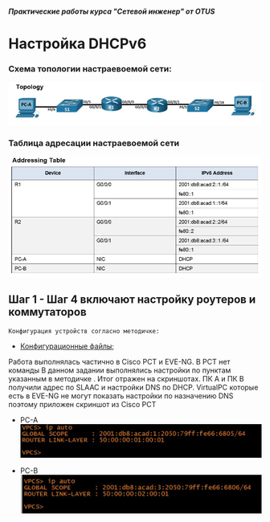 ##### Практические работы курса "Сетевой инженер" от OTUS
#  Настройка DHCPv6
###  Схема топологии настраевоемой сети:
![](Topology_6.png)
###  Таблица адресации настраевоемой сети
![](address_table_6.png)

## Шаг 1 - Шаг 4 включают настройку роутеров и коммутаторов 
    Конфигурация устройств согласно методичке:
- [Конфигурационные файлы;](config/)

Работа выполнялась частично в Cisco PCT и EVE-NG. В PCT нет команды
В данном задании выполнялись настройки по пунктам указанным в методичке .
Итог отражен на скриншотах. ПК A и ПК B получили адрес по SLAAC и настройки DNS по DHCP. 
VirtualPC которые есть в EVE-NG не могут показать настройки по назначению DNS поэтому приложен скриншот из Cisco PCT

* PC-A
![](PC_A.png)

* PC-B
![](PC_B.png)
